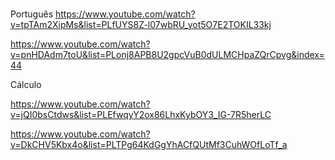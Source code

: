 # 



Português
<https://www.youtube.com/watch?v=tpTAm2XipMs&list=PLfUYS8Z-l07wbRU_yot5O7E2TOKIL33kj>

<https://www.youtube.com/watch?v=pnHDAdm7toU&list=PLonj8APB8U2gpcVuB0dULMCHpaZQrCpvg&index=44>

Cálculo

<https://www.youtube.com/watch?v=jQI0bsCtdws&list=PLEfwqyY2ox86LhxKybOY3_IG-7R5herLC>

<https://www.youtube.com/watch?v=DkCHV5Kbx4o&list=PLTPg64KdGgYhACfQUtMf3CuhWOfLoTf_a>



